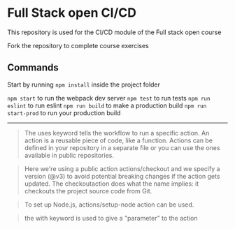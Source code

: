 # Full Stack open CI/CD

This repository is used for the CI/CD module of the Full stack open course

Fork the repository to complete course exercises

## Commands

Start by running `npm install` inside the project folder

`npm start` to run the webpack dev server
`npm test` to run tests
`npm run eslint` to run eslint
`npm run build` to make a production build
`npm run start-prod` to run your production build

---

> The uses keyword tells the workflow to run a specific action. An action is a reusable piece of code, like a function. Actions can be defined in your repository in a separate file or you can use the ones available in public repositories.

> Here we're using a public action actions/checkout and we specify a version (@v3) to avoid potential breaking changes if the action gets updated. The checkoutaction does what the name implies: it checkouts the project source code from Git.

> To set up Node.js, actions/setup-node action can be used.

> the with keyword is used to give a "parameter" to the action

